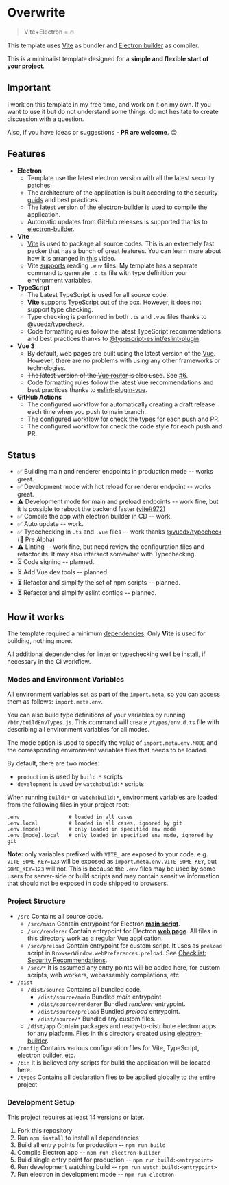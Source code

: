 # Overwrite

> Vite+Electron = 🔥

This template uses [Vite](https://github.com/vitejs/vite/) as bundler and [Electron builder](https://www.electron.build/) as compiler.

This is a minimalist template designed for a **simple and flexible start of your project**.


## Important
I work on this template in my free time, and work on it on my own. If you want to use it but do not understand some things: do not hesitate to create discussion with a question.

Also, if you have ideas or suggestions - **PR are welcome**. 😊

## Features

- **Electron**
  - Template use the latest electron version with all the latest security patches.
  - The architecture of the application is built according to the security [guids](https://www.electronjs.org/docs/tutorial/security) and best practices.
  - The latest version of the [electron-builder](https://www.electron.build/) is used to compile the application.
  - Automatic updates from GitHub releases is supported thanks to [electron-builder](https://www.electron.build/auto-update).
- **Vite**
  - [Vite](https://github.com/vitejs/vite/) is used to package all source codes. This is an extremely fast packer that has a bunch of great features. You can learn more about how it is arranged in [this](https://youtu.be/xXrhg26VCSc) video.
  - Vite [supports](https://github.com/vitejs/vite/#modes-and-environment-variables) reading `.env` files. My template has a separate command to generate `.d.ts` file with type definition your environment variables.
- **TypeScript**
  - The Latest TypeScript is used for all source code. 
  - **Vite** supports TypeScript out of the box. However, it does not support type checking.
  - Type checking is performed in both `.ts` and `.vue` files thanks to [@vuedx/typecheck](https://github.com/znck/vue-developer-experience/tree/master/packages/typecheck).
  - Code formatting rules follow the latest TypeScript recommendations and best practices thanks to [@typescript-eslint/eslint-plugin](https://www.npmjs.com/package/@typescript-eslint/eslint-plugin).
- **Vue 3**
  - By default, web pages are built using the latest version of the [Vue](https://github.com/vuejs/vue-next). However, there are no problems with using any other frameworks or technologies.
  - ~~The latest version of the [Vue router](https://github.com/vuejs/vue-router-next) is also used~~. See [#6](https://github.com/cawa-93/vite-electron-builder/pull/6).
  - Code formatting rules follow the latest Vue recommendations and best practices thanks to [eslint-plugin-vue](https://github.com/vuejs/eslint-plugin-vue).
- **GitHub Actions**
  - The configured workflow for automatically creating a draft release each time when you push to main branch.
  - The configured workflow for check the types for each push and PR.
  - The configured workflow for check the code style for each push and PR.

## Status
- ✅ Building main and renderer endpoints in production mode -- works great.
- ✅ Development mode with hot reload for renderer endpoint -- works great.
- ⚠ Development mode for main and preload endpoints -- work fine, but it is possible to reboot the backend faster ([vite#972](https://github.com/vitejs/vite/issues/972))
- ✅ Compile the app with electron builder in CD -- work.
- ✅ Auto update -- work.
- ✅ Typechecking in `.ts` and `.vue` files -- work thanks [@vuedx/typecheck](https://github.com/znck/vue-developer-experience/tree/master/packages/typecheck) (🚨 Pre Alpha)
- ⚠ Linting -- work fine, but need review the configuration files and refactor its. It may also intersect somewhat with Typechecking.
- ⏳ Code signing -- planned. 
- ⏳ Add Vue dev tools -- planned.
- ⏳ Refactor and simplify the set of npm scripts -- planned.
- ⏳ Refactor and simplify eslint configs -- planned.

## How it works
The template required a minimum [dependencies](https://github.com/cawa-93/vite-electron-builder/blob/main/package.json). Only **Vite** is used for building, nothing more.

All additional dependencies for linter or typechecking well be install, if necessary in the CI workflow.

### Modes and Environment Variables
All environment variables set as part of the `import.meta`, so you can access them as follows: `import.meta.env`. 

You can also build type definitions of your variables by running `/bin/buildEnvTypes.js`. This command will create `/types/env.d.ts` file with describing all environment variables for all modes.

The mode option is used to specify the value of `import.meta.env.MODE` and the corresponding environment variables files that needs to be loaded.

By default, there are two modes:
  - `production` is used by `build:*` scripts
  - `development` is used by `watch:build:*` scripts


When running `build:*` or `watch:build:*`, environment variables are loaded from the following files in your project root:

```
.env                # loaded in all cases
.env.local          # loaded in all cases, ignored by git
.env.[mode]         # only loaded in specified env mode
.env.[mode].local   # only loaded in specified env mode, ignored by git
```

**Note:** only variables prefixed with `VITE_` are exposed to your code. e.g. `VITE_SOME_KEY=123` will be exposed as `import.meta.env.VITE_SOME_KEY`, but `SOME_KEY=123` will not. This is because the `.env` files may be used by some users for server-side or build scripts and may contain sensitive information that should not be exposed in code shipped to browsers.

### Project Structure
- `/src`
  Contains all source code.
  - `/src/main` 
  Contain entrypoint for Electron [**main script**](https://www.electronjs.org/docs/tutorial/quick-start#create-the-main-script-file).
  - `/src/renderer` 
    Contain entrypoint for Electron [**web page**](https://www.electronjs.org/docs/tutorial/quick-start#create-a-web-page). All files in this directory work as a regular Vue application.
  - `/src/preload` 
    Contain entrypoint for custom script. It uses as `preload` script in `BrowserWindow.webPreferences.preload`. See [Checklist: Security Recommendations](https://www.electronjs.org/docs/tutorial/security#2-do-not-enable-nodejs-integration-for-remote-content).
  - `/src/*` It is assumed any entry points will be added here, for custom scripts, web workers, webassembly compilations, etc.
- `/dist` 
  - `/dist/source`
  Contains all bundled code.
    - `/dist/source/main` Bundled *main* entrypoint.
    - `/dist/source/renderer` Bundled *renderer* entrypoint.
    - `/dist/source/preload` Bundled *preload* entrypoint.
    - `/dist/source/*` Bundled any custom files.
  - `/dist/app`
  Contain packages and ready-to-distribute electron apps for any platform. Files in this directory created using [electron-builder](https://www.electron.build/).
- `/config`
  Contains various configuration files for Vite, TypeScript, electron builder, etc.
- `/bin`
  It is believed any scripts for build the application will be located here.
- `/types` 
  Contains all declaration files to be applied globally to the entire project

### Development Setup
This project requires at least 14 versions or later.
1. Fork this repository
1. Run `npm install` to install all dependencies
1. Build all entry points for production -- `npm run build`
1. Compile Electron app -- `npm run electron-builder`
1. Build single entry point for production -- `npm run build:<entrypoint>`
1. Run development watching build -- `npm run watch:build:<entrypoint>`
1. Run electron in development mode -- `npm run electron`
